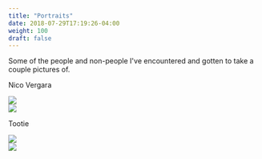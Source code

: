 ```yaml
---
title: "Portraits"
date: 2018-07-29T17:19:26-04:00
weight: 100
draft: false
---
```


<link href="/styles/common.css" rel="stylesheet">

<div class="content-description-container">
    <p>Some of the people and non-people I've encountered and gotten to take a couple pictures of.</p>
</div>

<div class="content-shadow-container name-container">
    <p>Nico Vergara</p>
</div>

<div class="content-shadow-container">
    <a href="https://imagizer.imageshack.com/v2/640x480q90/923/E1u286.jpg" target="_blank">
        <img src = "https://imagizer.imageshack.com/v2/640x480q90/923/E1u286.jpg"/>
    </a>
</div>

<div class="content-shadow-container">
    <a href="https://imagizer.imageshack.com/v2/640x480q90/921/C25jAg.jpg" target="_blank">
        <img src = "https://imagizer.imageshack.com/v2/640x480q90/921/C25jAg.jpg"/>
    </a>
</div>

<div class="content-shadow-container name-container">
    <p>Tootie</p>
</div>

<div class="content-shadow-container">
    <a href="https://imagizer.imageshack.com/v2/640x480q90/924/ogi9Pi.jpg" target="_blank">
        <img src = "https://imagizer.imageshack.com/v2/640x480q90/924/ogi9Pi.jpg"/>
    </a>
</div>

<div class="content-shadow-container">
    <a href="https://imagizer.imageshack.com/v2/640x480q90/922/h1WNgy.jpg" target="_blank">
        <img src = "https://imagizer.imageshack.com/v2/640x480q90/922/h1WNgy.jpg"/>
    </a>
</div>
